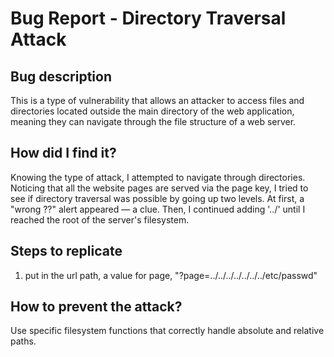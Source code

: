 # Bug Report - Directory Traversal Attack

##  Bug description

This is a type of vulnerability that allows an attacker to access files and directories located outside the main directory of the web application, meaning they can navigate through the file structure of a web server.

## How did I find it?

Knowing the type of attack, I attempted to navigate through directories. Noticing that all the website pages are served via the page key, I tried to see if directory traversal was possible by going up two levels. At first, a "wrong ??" alert appeared — a clue. Then, I continued adding '../' until I reached the root of the server's filesystem.


## Steps to replicate

1. put in the url path, a value for page, "?page=../../../../../../../etc/passwd"

## How to prevent the attack?

Use specific filesystem functions that correctly handle absolute and relative paths.

